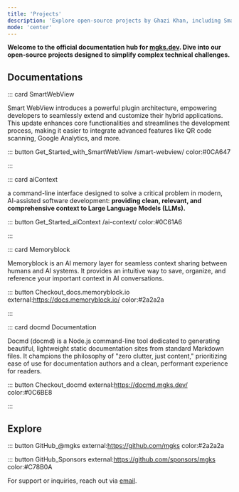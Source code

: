 ```yaml
---
title: 'Projects'
description: 'Explore open-source projects by Ghazi Khan, including Smart WebView, GitHub Tree, and more.'
mode: 'center'
---
```

**Welcome to the official documentation hub for [mgks.dev](https://mgks.dev). Dive into our open-source projects designed to simplify complex technical challenges.**

## Documentations

::: card SmartWebView

Smart WebView introduces a powerful plugin architecture, empowering developers to seamlessly extend and customize their hybrid applications. This update enhances core functionalities and streamlines the development process, making it easier to integrate advanced features like QR code scanning, Google Analytics, and more.

::: button Get_Started_with_SmartWebView /smart-webview/ color:#0CA647

:::

::: card aiContext

a command-line interface designed to solve a critical problem in modern, AI-assisted software development: **providing clean, relevant, and comprehensive context to Large Language Models (LLMs).**

::: button Get_Started_aiContext /ai-context/ color:#0C61A6

:::

::: card Memoryblock

Memoryblock is an AI memory layer for seamless context sharing between humans and AI systems. It provides an intuitive way to save, organize, and reference your important context in AI conversations.

::: button Checkout_docs.memoryblock.io external:https://docs.memoryblock.io/ color:#2a2a2a

:::

::: card docmd Documentation

Docmd (docmd) is a Node.js command-line tool dedicated to generating beautiful, lightweight static documentation sites from standard Markdown files. It champions the philosophy of "zero clutter, just content," prioritizing ease of use for documentation authors and a clean, performant experience for readers.

::: button Checkout_docmd external:https://docmd.mgks.dev/ color:#0C6BE8

:::

## Explore

::: button GitHub_@mgks external:https://github.com/mgks color:#2a2a2a

::: button GitHub_Sponsors external:https://github.com/sponsors/mgks color:#C78B0A

For support or inquiries, reach out via [email](mailto:hello@mgks.dev).